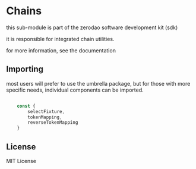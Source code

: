 # Chains

this sub-module is part of the zerodao software development kit (sdk)

it is responsible for integrated chain utilities. 

for more information, see the documentation

## Importing 

most users will prefer to use the umbrella package, but for those with more specific needs, individual components can be imported.

``` javascript 

    const {
        selectFixture,
        tokenMapping,
        reverseTokenMapping
    }
```

## License

MIT License
